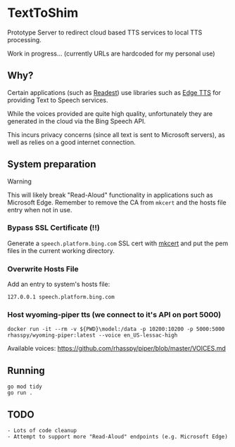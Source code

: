 # TextToShim

Prototype Server to redirect cloud based TTS services to local TTS processing.

Work in progress... (currently URLs are hardcoded for my personal use)

## Why?
Certain applications (such as [Readest](https://github.com/readest/readest)) use libraries such as [Edge TTS](https://github.com/andresayac/edge-tts)
for providing Text to Speech services.

While the voices provided are quite high quality, unfortunately they are generated in the cloud via the Bing Speech API.

This incurs privacy concerns (since all text is sent to Microsoft servers), as well as relies on a good internet connection.

## System preparation 

> [!WARNING]
> This will likely break "Read-Aloud" functionality in applications such as Microsoft Edge.
> Remember to remove the CA from `mkcert` and the hosts file entry when not in use.

### Bypass SSL Certificate (!!)
Generate a `speech.platform.bing.com` SSL cert with [mkcert](https://github.com/FiloSottile/mkcert/)
and put the pem files in the current working directory.

### Overwrite Hosts File
Add an entry to system's hosts file:
    
    127.0.0.1 speech.platform.bing.com

### Host wyoming-piper tts (we connect to it's API on port 5000)
    docker run -it --rm -v ${PWD}\model:/data -p 10200:10200 -p 5000:5000 rhasspy/wyoming-piper:latest --voice en_US-lessac-high

Available voices: https://github.com/rhasspy/piper/blob/master/VOICES.md

## Running

    go mod tidy
    go run .

## TODO
    - Lots of code cleanup
    - Attempt to support more "Read-Aloud" endpoints (e.g. Microsoft Edge)
